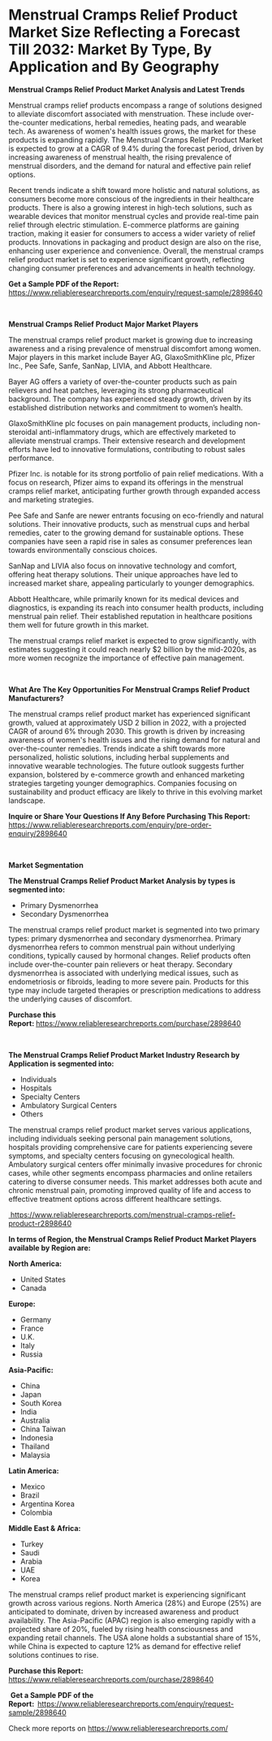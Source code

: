 <p><h1>Menstrual Cramps Relief Product Market Size Reflecting a Forecast Till 2032: Market By Type, By Application and By Geography</h1></p><p><strong>Menstrual Cramps Relief Product Market Analysis and Latest Trends</strong></p>
<p><p>Menstrual cramps relief products encompass a range of solutions designed to alleviate discomfort associated with menstruation. These include over-the-counter medications, herbal remedies, heating pads, and wearable tech. As awareness of women's health issues grows, the market for these products is expanding rapidly. The Menstrual Cramps Relief Product Market is expected to grow at a CAGR of 9.4% during the forecast period, driven by increasing awareness of menstrual health, the rising prevalence of menstrual disorders, and the demand for natural and effective pain relief options.</p><p>Recent trends indicate a shift toward more holistic and natural solutions, as consumers become more conscious of the ingredients in their healthcare products. There is also a growing interest in high-tech solutions, such as wearable devices that monitor menstrual cycles and provide real-time pain relief through electric stimulation. E-commerce platforms are gaining traction, making it easier for consumers to access a wider variety of relief products. Innovations in packaging and product design are also on the rise, enhancing user experience and convenience. Overall, the menstrual cramps relief product market is set to experience significant growth, reflecting changing consumer preferences and advancements in health technology.</p></p>
<p><strong>Get a Sample PDF of the Report:&nbsp;</strong> <a href="https://www.reliableresearchreports.com/enquiry/request-sample/2898640?utm_campaign=2251&utm_medium=2&utm_source=Github&utm_content=ia&utm_term=15032025&utm_id=menstrual-cramps-relief-product">https://www.reliableresearchreports.com/enquiry/request-sample/2898640</a></p>
<p>&nbsp;</p>
<p><strong>Menstrual Cramps Relief Product Major Market Players</strong></p>
<p><p>The menstrual cramps relief product market is growing due to increasing awareness and a rising prevalence of menstrual discomfort among women. Major players in this market include Bayer AG, GlaxoSmithKline plc, Pfizer Inc., Pee Safe, Sanfe, SanNap, LIVIA, and Abbott Healthcare.</p><p>Bayer AG offers a variety of over-the-counter products such as pain relievers and heat patches, leveraging its strong pharmaceutical background. The company has experienced steady growth, driven by its established distribution networks and commitment to women’s health.</p><p>GlaxoSmithKline plc focuses on pain management products, including non-steroidal anti-inflammatory drugs, which are effectively marketed to alleviate menstrual cramps. Their extensive research and development efforts have led to innovative formulations, contributing to robust sales performance.</p><p>Pfizer Inc. is notable for its strong portfolio of pain relief medications. With a focus on research, Pfizer aims to expand its offerings in the menstrual cramps relief market, anticipating further growth through expanded access and marketing strategies.</p><p>Pee Safe and Sanfe are newer entrants focusing on eco-friendly and natural solutions. Their innovative products, such as menstrual cups and herbal remedies, cater to the growing demand for sustainable options. These companies have seen a rapid rise in sales as consumer preferences lean towards environmentally conscious choices.</p><p>SanNap and LIVIA also focus on innovative technology and comfort, offering heat therapy solutions. Their unique approaches have led to increased market share, appealing particularly to younger demographics.</p><p>Abbott Healthcare, while primarily known for its medical devices and diagnostics, is expanding its reach into consumer health products, including menstrual pain relief. Their established reputation in healthcare positions them well for future growth in this market.</p><p>The menstrual cramps relief market is expected to grow significantly, with estimates suggesting it could reach nearly $2 billion by the mid-2020s, as more women recognize the importance of effective pain management.</p></p>
<p>&nbsp;</p>
<p><strong>What Are The Key Opportunities For Menstrual Cramps Relief Product Manufacturers?</strong></p>
<p><p>The menstrual cramps relief product market has experienced significant growth, valued at approximately USD 2 billion in 2022, with a projected CAGR of around 6% through 2030. This growth is driven by increasing awareness of women's health issues and the rising demand for natural and over-the-counter remedies. Trends indicate a shift towards more personalized, holistic solutions, including herbal supplements and innovative wearable technologies. The future outlook suggests further expansion, bolstered by e-commerce growth and enhanced marketing strategies targeting younger demographics. Companies focusing on sustainability and product efficacy are likely to thrive in this evolving market landscape.</p></p>
<p><strong>Inquire or Share Your Questions If Any Before Purchasing This Report:</strong> <a href="https://www.reliableresearchreports.com/enquiry/pre-order-enquiry/2898640?utm_campaign=2251&utm_medium=2&utm_source=Github&utm_content=ia&utm_term=15032025&utm_id=menstrual-cramps-relief-product">https://www.reliableresearchreports.com/enquiry/pre-order-enquiry/2898640</a></p>
<p>&nbsp;</p>
<p><strong>Market Segmentation</strong></p>
<p><strong>The Menstrual Cramps Relief Product Market Analysis by types is segmented into:</strong></p>
<p><ul><li>Primary Dysmenorrhea</li><li>Secondary Dysmenorrhea</li></ul></p>
<p><p>The menstrual cramps relief product market is segmented into two primary types: primary dysmenorrhea and secondary dysmenorrhea. Primary dysmenorrhea refers to common menstrual pain without underlying conditions, typically caused by hormonal changes. Relief products often include over-the-counter pain relievers or heat therapy. Secondary dysmenorrhea is associated with underlying medical issues, such as endometriosis or fibroids, leading to more severe pain. Products for this type may include targeted therapies or prescription medications to address the underlying causes of discomfort.</p></p>
<p><strong>Purchase this Report:&nbsp;</strong><a href="https://www.reliableresearchreports.com/purchase/2898640?utm_campaign=2251&utm_medium=2&utm_source=Github&utm_content=ia&utm_term=15032025&utm_id=menstrual-cramps-relief-product">https://www.reliableresearchreports.com/purchase/2898640</a></p>
<p>&nbsp;</p>
<p><strong>The Menstrual Cramps Relief Product Market Industry Research by Application is segmented into:</strong></p>
<p><ul><li>Individuals</li><li>Hospitals</li><li>Specialty Centers</li><li>Ambulatory Surgical Centers</li><li>Others</li></ul></p>
<p><p>The menstrual cramps relief product market serves various applications, including individuals seeking personal pain management solutions, hospitals providing comprehensive care for patients experiencing severe symptoms, and specialty centers focusing on gynecological health. Ambulatory surgical centers offer minimally invasive procedures for chronic cases, while other segments encompass pharmacies and online retailers catering to diverse consumer needs. This market addresses both acute and chronic menstrual pain, promoting improved quality of life and access to effective treatment options across different healthcare settings.</p></p>
<p><a href="https://www.reliableresearchreports.com/menstrual-cramps-relief-product-r2898640?utm_campaign=2251&utm_medium=2&utm_source=Github&utm_content=ia&utm_term=15032025&utm_id=menstrual-cramps-relief-product">&nbsp;https://www.reliableresearchreports.com/menstrual-cramps-relief-product-r2898640</a></p>
<p><strong>In terms of Region, the Menstrual Cramps Relief Product Market Players available by Region are:</strong></p>
<p>
    <p> <strong> North America: </strong>
        <ul>
            <li>United States</li>
            <li>Canada</li>
        </ul>
        </p> 
    <p> <strong> Europe: </strong>
        <ul>
            <li>Germany</li>
            <li>France</li>
            <li>U.K.</li>
            <li>Italy</li>
            <li>Russia</li>
        </ul>
        </p> 
    <p> <strong> Asia-Pacific: </strong>
        <ul>
            <li>China</li>
            <li>Japan</li>
            <li>South Korea</li>
            <li>India</li>
            <li>Australia</li>
            <li>China Taiwan</li>
            <li>Indonesia</li>
            <li>Thailand</li>
            <li>Malaysia</li>
        </ul>
        </p> 
    <p> <strong> Latin America: </strong>
        <ul>
            <li>Mexico</li>
            <li>Brazil</li>
            <li>Argentina Korea</li>
            <li>Colombia</li>
        </ul>
        </p> 
    <p> <strong> Middle East & Africa: </strong>
        <ul>
            <li>Turkey</li>
            <li>Saudi</li>
            <li>Arabia</li>
            <li>UAE</li>
            <li>Korea</li>
        </ul>
    </p>
    </p>
<p><p>The menstrual cramps relief product market is experiencing significant growth across various regions. North America (28%) and Europe (25%) are anticipated to dominate, driven by increased awareness and product availability. The Asia-Pacific (APAC) region is also emerging rapidly with a projected share of 20%, fueled by rising health consciousness and expanding retail channels. The USA alone holds a substantial share of 15%, while China is expected to capture 12% as demand for effective relief solutions continues to rise.</p></p>
<p><strong>Purchase this Report: </strong><a href="https://www.reliableresearchreports.com/purchase/2898640?utm_campaign=2251&utm_medium=2&utm_source=Github&utm_content=ia&utm_term=15032025&utm_id=menstrual-cramps-relief-product">https://www.reliableresearchreports.com/purchase/2898640</a></p>
<p>&nbsp;<strong>Get a Sample PDF of the Report:&nbsp;&nbsp;</strong><a href="https://www.reliableresearchreports.com/enquiry/request-sample/2898640?utm_campaign=2251&utm_medium=2&utm_source=Github&utm_content=ia&utm_term=15032025&utm_id=menstrual-cramps-relief-product">https://www.reliableresearchreports.com/enquiry/request-sample/2898640</a></p>
<p><strong></strong></p>
<p>Check more reports on <a href="https://www.reliableresearchreports.com/?utm_campaign=2251&utm_medium=2&utm_source=Github&utm_content=ia&utm_term=15032025&utm_id=menstrual-cramps-relief-product">https://www.reliableresearchreports.com/</a></p>
